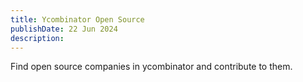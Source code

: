 ```yaml
---
title: Ycombinator Open Source
publishDate: 22 Jun 2024
description: 
---
```


 Find open source companies in ycombinator and contribute to them.
